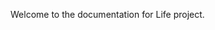 <!-- ## Create this Page

You need to create a file for this page. You can either

- create a file in the `content` folder and fill it with Markdown content
  - inside a folder named by the page's title like `<TITLE>/_index.md` or `<TITLE>/index.md`
  - named by the page's title like `<TITLE>.md`
- create a file in the `static` folder and fill it with HTML content
  - inside a folder named by the page's title like `<TITLE>/index.html` -->

Welcome to the documentation for Life project.